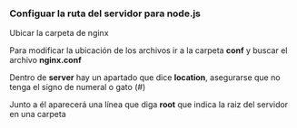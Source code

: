 ### Configuar la ruta del servidor para node.js

Ubicar la carpeta de nginx

Para modificar la ubicación de los archivos ir a la carpeta **conf** y buscar el archivo **nginx.conf**

Dentro de **server** hay un apartado que dice **location**, asegurarse que no tenga el signo de numeral o gato (#)

Junto a él aparecerá una línea que diga **root** que indica la raiz del servidor en una carpeta